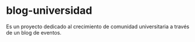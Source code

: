 # blog-universidad
Es un proyecto dedicado al crecimiento de comunidad universitaria a través de un blog de eventos. 
